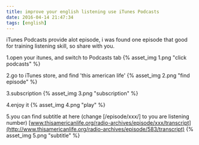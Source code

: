 ```yaml
---
title: improve your english listening use iTunes Podcasts
date: 2016-04-14 21:47:34
tags: [english]
---
```


iTunes Podcasts provide alot episode,
i was found one episode that good for training listening skill,
so share with you.

1.open your itunes, and switch to Podcasts tab
{% asset_img 1.png "click podcasts" %}


2.go to iTunes store, and find 'this american life'
{% asset_img 2.png "find episode" %}

<!--more-->

3.subscription
{% asset_img 3.png "subscription" %}


4.enjoy it
{% asset_img 4.png "play" %}


5.you can find subtitle at here (change [/episode/xxx/] to you are listening number)
[www.thisamericanlife.org/radio-archives/episode/xxx/transcript](http://www.thisamericanlife.org/radio-archives/episode/583/transcript)
{% asset_img 5.png "subtitle" %}

